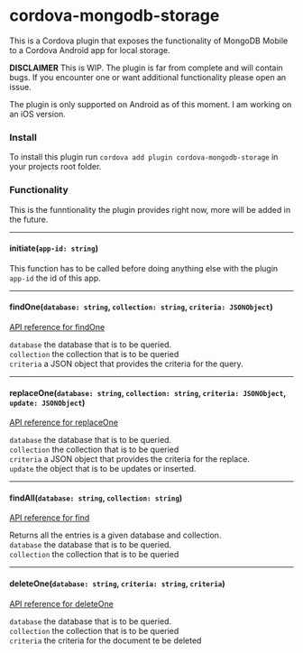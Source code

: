 # cordova-mongodb-storage

This is a Cordova plugin that exposes the functionality of MongoDB Mobile to a Cordova Android app for local storage.

**DISCLAIMER** 
This is WIP. The plugin is far from complete and will contain bugs. If you encounter one or want additional functionality please open an issue.

The plugin is only supported on Android as of this moment. I am working on an iOS version.

### Install
To install this plugin run `cordova add plugin cordova-mongodb-storage` in your projects root folder.


### Functionality

This is the funntionality the plugin provides right now, more will be added in the future.

---

#### initiate(`app-id: string`)

This function has to be called before doing anything else with the plugin <br>
`app-id` the id of this app.  <br>

---

#### findOne(`database: string`, `collection: string`, `criteria: JSONObject`)

[API reference for findOne](https://docs.mongodb.com/manual/reference/method/db.collection.findOne/) <br>

`database` the database that is to be queried. <br>
`collection` the collection that is to be queried <br>
`criteria` a JSON object that provides the criteria for the query. <br>

---

#### replaceOne(`database: string`, `collection: string`, `criteria: JSONObject`, `update: JSONObject`) 

[API reference for replaceOne](https://docs.mongodb.com/manual/reference/method/db.collection.replaceOne/) <br>

`database` the database that is to be queried. <br>
`collection` the collection that is to be queried <br>
`criteria` a JSON object that provides the criteria for the replace. <br>
`update` the object that is to be updates or inserted. <br>

---
#### findAll(`database: string`, `collection: string`)

[API reference for find](https://docs.mongodb.com/manual/reference/method/db.collection.find/) <br>

Returns all the entries is a given database and collection.  <br>
`database` the database that is to be queried. <br>
`collection` the collection that is to be queried <br>

---
#### deleteOne(`database: string`, `criteria: string`, `criteria`)

[API reference for deleteOne](https://docs.mongodb.com/manual/reference/method/db.collection.deleteOne/) <br>

`database` the database that is to be queried. <br>
`collection` the collection that is to be queried <br>
`criteria` the criteria for the document te be deleted <br>


